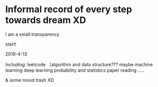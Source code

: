# Informal record of every step towards dream XD
I am a small transparency

start! 

2019-4-13 


Including:
leetcode （algorithm and data structure???  maybe 
machine learning
deep learning
probability and statistics
paper reading
.....

&
some mood trash XD

